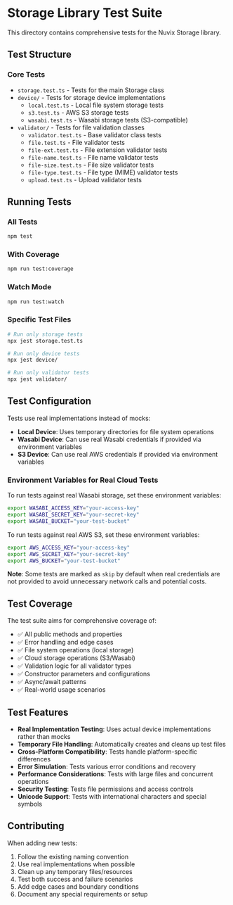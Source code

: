 # Storage Library Test Suite

This directory contains comprehensive tests for the Nuvix Storage library.

## Test Structure

### Core Tests

- `storage.test.ts` - Tests for the main Storage class
- `device/` - Tests for storage device implementations
  - `local.test.ts` - Local file system storage tests
  - `s3.test.ts` - AWS S3 storage tests
  - `wasabi.test.ts` - Wasabi storage tests (S3-compatible)
- `validator/` - Tests for file validation classes
  - `validator.test.ts` - Base validator class tests
  - `file.test.ts` - File validator tests
  - `file-ext.test.ts` - File extension validator tests
  - `file-name.test.ts` - File name validator tests
  - `file-size.test.ts` - File size validator tests
  - `file-type.test.ts` - File type (MIME) validator tests
  - `upload.test.ts` - Upload validator tests

## Running Tests

### All Tests

```bash
npm test
```

### With Coverage

```bash
npm run test:coverage
```

### Watch Mode

```bash
npm run test:watch
```

### Specific Test Files

```bash
# Run only storage tests
npx jest storage.test.ts

# Run only device tests
npx jest device/

# Run only validator tests
npx jest validator/
```

## Test Configuration

Tests use real implementations instead of mocks:

- **Local Device**: Uses temporary directories for file system operations
- **Wasabi Device**: Can use real Wasabi credentials if provided via environment variables
- **S3 Device**: Can use real AWS credentials if provided via environment variables

### Environment Variables for Real Cloud Tests

To run tests against real Wasabi storage, set these environment variables:

```bash
export WASABI_ACCESS_KEY="your-access-key"
export WASABI_SECRET_KEY="your-secret-key"
export WASABI_BUCKET="your-test-bucket"
```

To run tests against real AWS S3, set these environment variables:

```bash
export AWS_ACCESS_KEY="your-access-key"
export AWS_SECRET_KEY="your-secret-key"
export AWS_BUCKET="your-test-bucket"
```

**Note**: Some tests are marked as `skip` by default when real credentials are not provided to avoid unnecessary network calls and potential costs.

## Test Coverage

The test suite aims for comprehensive coverage of:

- ✅ All public methods and properties
- ✅ Error handling and edge cases
- ✅ File system operations (local storage)
- ✅ Cloud storage operations (S3/Wasabi)
- ✅ Validation logic for all validator types
- ✅ Constructor parameters and configurations
- ✅ Async/await patterns
- ✅ Real-world usage scenarios

## Test Features

- **Real Implementation Testing**: Uses actual device implementations rather than mocks
- **Temporary File Handling**: Automatically creates and cleans up test files
- **Cross-Platform Compatibility**: Tests handle platform-specific differences
- **Error Simulation**: Tests various error conditions and recovery
- **Performance Considerations**: Tests with large files and concurrent operations
- **Security Testing**: Tests file permissions and access controls
- **Unicode Support**: Tests with international characters and special symbols

## Contributing

When adding new tests:

1. Follow the existing naming convention
2. Use real implementations when possible
3. Clean up any temporary files/resources
4. Test both success and failure scenarios
5. Add edge cases and boundary conditions
6. Document any special requirements or setup
